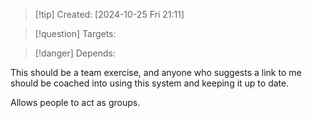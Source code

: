 
>[!tip] Created: [2024-10-25 Fri 21:11]

>[!question] Targets: 

>[!danger] Depends: 

This should be a team exercise, and anyone who suggests a link to me should be coached into using this system and keeping it up to date.

Allows people to act as groups.
